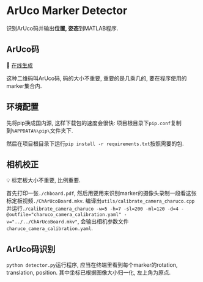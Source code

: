 # ArUco Marker Detector

识别ArUco码并输出**位置, 姿态**到MATLAB程序.

## ArUco码

🔗 [在线生成](https://chev.me/arucogen/)

这种二维码叫ArUco码, 码的大小不重要, 重要的是几乘几的, 要在程序使用的marker集合内.

## 环境配置

先将pip换成国内源, 这样下载包的速度会很快: 项目根目录下`pip.conf`复制到`%APPDATA%\pip\`文件夹下.

然后在项目根目录下运行`pip install -r requirements.txt`按照需要的包.

## 相机校正

💡 标定板大小不重要, 比例重要.

首先打印一张`./chboard.pdf`, 然后用要用来识别marker的摄像头录制一段看这张标定板视频`./ChArUcoBoard.mkv`. 编译出`utils/calibrate_camera_charuco.cpp`并运行`./calibrate_camera_charuco -w=5 -h=7 -sl=200 -ml=120 -d=4 -@outfile="charuco_camera_calibration.yaml" -v="../../ChArUcoBoard.mkv"`, 会输出相机参数文件`charuco_camera_calibration.yaml`.

## ArUco码识别

`python detector.py`运行程序, 应当在终端里看到每个marker的rotation, translation, position. 其中坐标已根据图像大小归一化, 左上角为原点.